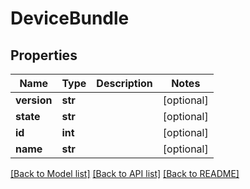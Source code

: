 # DeviceBundle

## Properties
Name | Type | Description | Notes
------------ | ------------- | ------------- | -------------
**version** | **str** |  | [optional] 
**state** | **str** |  | [optional] 
**id** | **int** |  | [optional] 
**name** | **str** |  | [optional] 

[[Back to Model list]](../README.md#documentation-for-models) [[Back to API list]](../README.md#documentation-for-api-endpoints) [[Back to README]](../README.md)


